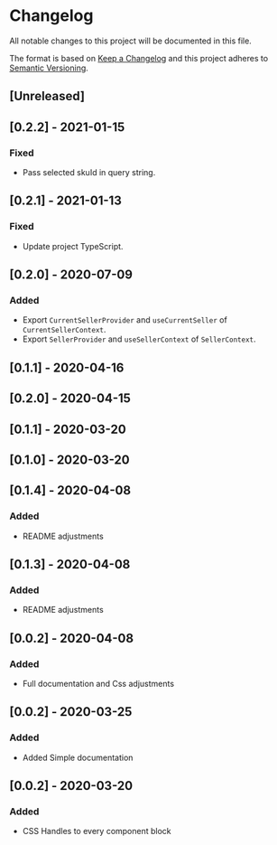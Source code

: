 # Changelog

All notable changes to this project will be documented in this file.

The format is based on [Keep a Changelog](http://keepachangelog.com/en/1.0.0/)
and this project adheres to [Semantic Versioning](http://semver.org/spec/v2.0.0.html).

## [Unreleased]

## [0.2.2] - 2021-01-15

### Fixed
- Pass selected skuId in query string.

## [0.2.1] - 2021-01-13

### Fixed
- Update project TypeScript.

## [0.2.0] - 2020-07-09

### Added

- Export `CurrentSellerProvider` and `useCurrentSeller` of `CurrentSellerContext`.
- Export `SellerProvider` and `useSellerContext` of `SellerContext`.

## [0.1.1] - 2020-04-16

## [0.2.0] - 2020-04-15

## [0.1.1] - 2020-03-20

## [0.1.0] - 2020-03-20

## [0.1.4] - 2020-04-08

### Added

- README adjustments

## [0.1.3] - 2020-04-08

### Added

- README adjustments

## [0.0.2] - 2020-04-08

### Added

- Full documentation and Css adjustments

## [0.0.2] - 2020-03-25

### Added

- Added Simple documentation

## [0.0.2] - 2020-03-20

### Added

- CSS Handles to every component block

